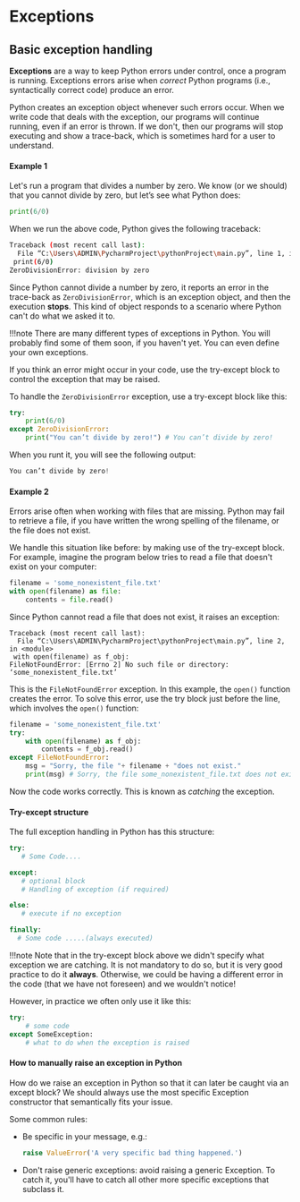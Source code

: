 # Exceptions

## Basic exception handling

**Exceptions** are a way to keep Python errors under control, once a program is running. 
Exceptions errors arise when _correct_ Python programs (i.e., syntactically correct code) produce an error.

Python creates an exception object whenever such errors occur. When we write code that deals with the 
exception, our programs will continue running, even if an error is thrown. If we don't, then our programs will 
stop executing and show a trace-back, which is sometimes hard for a user to understand.

#### Example 1

Let's run a program that divides a number by zero. We know (or we should) that you cannot divide by zero,
but let’s see what Python does:
```python
print(6/0)
```
When we run the above code, Python gives the following traceback:

```bash
Traceback (most recent call last):
  File “C:\Users\ADMIN\PycharmProject\pythonProject\main.py”, line 1, in <module>
 print(6/0)
ZeroDivisionError: division by zero
```
Since Python cannot divide a number by zero, it reports an error in the trace-back as `ZeroDivisionError`, 
which is an exception object, and then the execution **stops**. 
This kind of object responds to a scenario where Python can't do what we asked it to.

!!!note
    There are many different types of exceptions in Python. You will probably find some of them soon,
    if you haven't yet. You can even define your own exceptions.

If you think an error might occur in your code, use the try-except block to control the exception 
that may be raised.

To handle the `ZeroDivisionError` exception, use a try-except block like this:

```python
try:
    print(6/0)
except ZeroDivisionError:
    print("You can’t divide by zero!") # You can’t divide by zero!
```
When you runt it, you will see the following output:
```python
You can’t divide by zero!
```

#### Example 2

Errors arise often when working with files that are missing. Python may fail to retrieve a file, if 
you have written the wrong spelling of the filename, or the file does not exist.

We handle this situation like before: by making use of the try-except block. For example, imagine the program 
below tries to read a file that doesn't exist on your computer:

```python
filename = 'some_nonexistent_file.txt'
with open(filename) as file:
    contents = file.read()
```

Since Python cannot read a file that does not exist, it raises an exception:

```shell
Traceback (most recent call last):
  File “C:\Users\ADMIN\PycharmProject\pythonProject\main.py”, line 2, in <module>
 with open(filename) as f_obj:
FileNotFoundError: [Errno 2] No such file or directory: ‘some_nonexistent_file.txt’
```

This is the `FileNotFoundError` exception. In this example, the `open()` function creates the error. 
To solve this error, use the try block just before the line, which involves the `open()` function:

```python
filename = 'some_nonexistent_file.txt'
try:
    with open(filename) as f_obj:
        contents = f_obj.read()
except FileNotFoundError:
    msg = "Sorry, the file "+ filename + "does not exist."
    print(msg) # Sorry, the file some_nonexistent_file.txt does not exist.
```

Now the code works correctly. This is known as _catching_ the exception.

#### Try-except structure

The full exception handling in Python has this structure:

```python
try:
   # Some Code.... 

except:
   # optional block
   # Handling of exception (if required)

else:
   # execute if no exception

finally:
  # Some code .....(always executed)
```
!!!note
    Note that in the try-except block above we didn't specify what exception we are 
    catching. It is not mandatory to do so, but it is very good practice to do it **always**.
    Otherwise, we could be having a different error in the code (that we have not foreseen)
    and we wouldn't notice!

However, in practice we often only use it like this:
```python
try:
    # some code
except SomeException:
    # what to do when the exception is raised
```

#### How to manually raise an exception in Python

How do we raise an exception in Python so that it can later be caught via an except block?
We should always use the most specific Exception constructor that semantically fits your issue.

Some common rules:

* Be specific in your message, e.g.:
    ```python
    raise ValueError('A very specific bad thing happened.')
    ```
* Don't raise generic exceptions: avoid raising a generic Exception. To catch it, you'll have to 
catch all other more specific exceptions that subclass it.